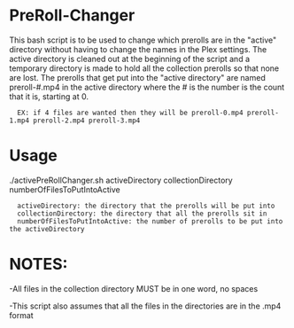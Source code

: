 # PreRoll-Changer
This bash script is to be used to change which prerolls are in the "active" directory without having to change the names in the Plex settings. The active directory is cleaned out at the beginning of the script and a temporary directory is made to hold all the collection prerolls so that none are lost. The prerolls that get put into the "active directory" are named preroll-#.mp4 in the active directory where the # is the number is the count that it is, starting at 0. 

      EX: if 4 files are wanted then they will be preroll-0.mp4 preroll-1.mp4 preroll-2.mp4 preroll-3.mp4

# Usage
  ./activePreRollChanger.sh activeDirectory collectionDirectory numberOfFilesToPutIntoActive
  
      activeDirectory: the directory that the prerolls will be put into
      collectionDirectory: the directory that all the prerolls sit in
      numberOfFilesToPutIntoActive: the number of prerolls to be put into the activeDirectory
  
# NOTES:
  -All files in the collection directory MUST be in one word, no spaces
  
  -This script also assumes that all the files in the directories are in the .mp4 format
